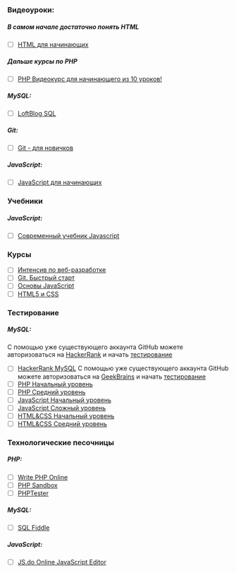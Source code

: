 ### Видеоуроки:
##### В самом начале достаточно понять HTML
- [ ] [HTML для начинающих](https://youtu.be/8mK5aY5YOCc)

##### Дальше курсы по PHP
- [ ] [PHP Видеокурс для начинающего из 10 уроков!](https://youtu.be/yy4uWmvDEAQ)

##### MySQL:
- [ ] [LoftBlog SQL](https://loftblog.ru/material/1-vvedenie/)

##### Git:
- [ ] [Git - для новичков](https://youtu.be/PEKN8NtBDQ0)

##### JavaScript:
- [ ] [JavaScript для начинающих](https://youtu.be/xgDtBQ-NxtA)

### Учебники
##### JavaScript:
- [ ] [Современный учебник Javascript](https://learn.javascript.ru/)

### Курсы
- [ ] [Интенсив по веб-разработке](https://geekbrains.ru/courses/110)
- [ ] [Git. Быстрый старт](https://geekbrains.ru/courses/66)
- [ ] [Основы JavaScript](http://docode.ru/challenges/javascript-zakommentiruyte-kod)
- [ ] [HTML5 и CSS](http://docode.ru/challenges/html5-pozdorovaytes-s-html-elementami)

### Тестирование
##### MySQL:
С помощью уже существующего аккаунта GitHub можете авторизоваться на [HackerRank](https://www.hackerrank.com/login) и начать [тестирование](https://www.hackerrank.com/domains)
- [ ] [HackerRank MySQL](https://www.hackerrank.com/domains/sql/select)
С помощью уже существующего аккаунта GitHub можете авторизоваться на [GeekBrains](https://geekbrains.ru/login) и начать [тестирование](https://geekbrains.ru/tests)
- [ ] [PHP Начальный уровень](https://geekbrains.ru/tests/19)
- [ ] [PHP Средний уровень](https://geekbrains.ru/tests/1)
- [ ] [JavaScript Начальный уровень](https://geekbrains.ru/tests/21)
- [ ] [JavaScript Сложный уровень](https://geekbrains.ru/tests/15)
- [ ] [HTML&CSS Начальный уровень](https://geekbrains.ru/tests/2)
- [ ] [HTML&CSS Средний уровень](https://geekbrains.ru/tests/17)

### Технологические песочницы
##### PHP:
- [ ] [Write PHP Online](http://www.writephponline.com/)
- [ ] [PHP Sandbox](http://sandbox.onlinephpfunctions.com/)
- [ ] [PHPTester](http://phptester.net/)

##### MySQL:
- [ ] [SQL Fiddle](http://sqlfiddle.com/)

##### JavaScript:
- [ ] [JS.do Online JavaScript Editor](https://js.do/)
